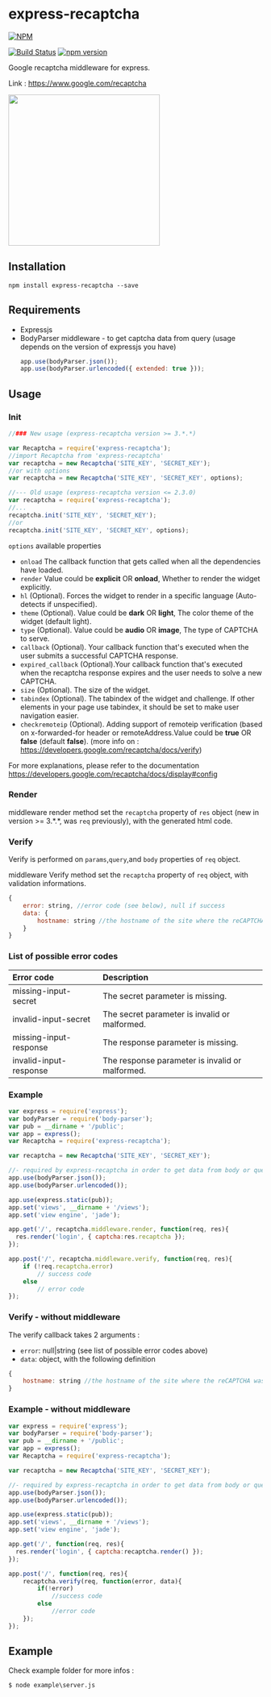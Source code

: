 # express-recaptcha
[![NPM](https://nodei.co/npm/express-recaptcha.png?compact=true)](https://nodei.co/npm/express-recaptcha/)

[![Build Status][ci-image]][ci-url]
[![npm version][npm-version-image]][npm-version-url]

Google recaptcha middleware for express.

Link : https://www.google.com/recaptcha

<img src="https://www.google.com/recaptcha/intro/images/hero-recaptcha-demo.gif" width="300px" />

## Installation
```shell
npm install express-recaptcha --save
```
## Requirements
* Expressjs
* BodyParser middleware - to get captcha data from query (usage depends on the version of expressjs you have)
    ```javascript
    app.use(bodyParser.json());
    app.use(bodyParser.urlencoded({ extended: true }));
    ```

## Usage
### Init
```javascript
//### New usage (express-recaptcha version >= 3.*.*)

var Recaptcha = require('express-recaptcha');
//import Recaptcha from 'express-recaptcha'
var recaptcha = new Recaptcha('SITE_KEY', 'SECRET_KEY');
//or with options
var recaptcha = new Recaptcha('SITE_KEY', 'SECRET_KEY', options);
```

```javascript
//--- Old usage (express-recaptcha version <= 2.3.0)
var recaptcha = require('express-recaptcha');
//...
recaptcha.init('SITE_KEY', 'SECRET_KEY');
//or
recaptcha.init('SITE_KEY', 'SECRET_KEY', options);
```
`options` available properties
* `onload` The callback function that gets called when all the dependencies have loaded.
* `render` Value could be **explicit** OR **onload**, Whether to render the widget explicitly.
* `hl` (Optional). Forces the widget to render in a specific language (Auto-detects if unspecified).
* `theme` (Optional). Value could be **dark** OR **light**, The color theme of the widget (default light).
* `type` (Optional). Value could be **audio** OR **image**, The type of CAPTCHA to serve.
* `callback` (Optional). Your callback function that's executed when the user submits a successful CAPTCHA response.
* `expired_callback` (Optional).Your callback function that's executed when the recaptcha response expires and the user needs to solve a new CAPTCHA.
* `size` (Optional). The size of the widget.
* `tabindex` (Optional). The tabindex of the widget and challenge. If other elements in your page use tabindex, it should be set to make user navigation easier.
* `checkremoteip` (Optional). Adding support of remoteip verification (based on x-forwarded-for header or remoteAddress.Value could be **true** OR **false** (default **false**). (more info on : https://developers.google.com/recaptcha/docs/verify)


For more explanations, please refer to the documentation
https://developers.google.com/recaptcha/docs/display#config

### Render
middleware render method set the `recaptcha` property of `res` object (new in version >= 3.\*.*, was `req` previously), with the generated html code.

### Verify
Verify is performed on `params`,`query`,and `body` properties of `req` object.

middleware Verify method set the `recaptcha` property of `req` object, with validation informations.
```javascript
{
    error: string, //error code (see below), null if success
    data: {
        hostname: string //the hostname of the site where the reCAPTCHA was solved
    } 
}
```

### List of possible error codes

| Error code    | Description   |
|:------------- |:-------------|
| missing-input-secret  | The secret parameter is missing. |
| invalid-input-secret      | The secret parameter is invalid or malformed.      |
| missing-input-response | The response parameter is missing.      |
| invalid-input-response | The response parameter is invalid or malformed.      |


### Example
```javascript
var express = require('express');
var bodyParser = require('body-parser');
var pub = __dirname + '/public';
var app = express();
var Recaptcha = require('express-recaptcha');

var recaptcha = new Recaptcha('SITE_KEY', 'SECRET_KEY');

//- required by express-recaptcha in order to get data from body or query.
app.use(bodyParser.json());
app.use(bodyParser.urlencoded());

app.use(express.static(pub));
app.set('views', __dirname + '/views');
app.set('view engine', 'jade');

app.get('/', recaptcha.middleware.render, function(req, res){
  res.render('login', { captcha:res.recaptcha });
});

app.post('/', recaptcha.middleware.verify, function(req, res){
    if (!req.recaptcha.error)
        // success code
    else
        // error code
});
```

### Verify - without middleware
The verify callback takes 2 arguments : 

* `error`: null|string (see list of possible error codes above)
* `data`: object, with the following definition
```javascript
{
    hostname: string //the hostname of the site where the reCAPTCHA was solved 
}
```

### Example - without middleware
```javascript
var express = require('express');
var bodyParser = require('body-parser');
var pub = __dirname + '/public';
var app = express();
var Recaptcha = require('express-recaptcha');

var recaptcha = new Recaptcha('SITE_KEY', 'SECRET_KEY');

//- required by express-recaptcha in order to get data from body or query.
app.use(bodyParser.json());
app.use(bodyParser.urlencoded());

app.use(express.static(pub));
app.set('views', __dirname + '/views');
app.set('view engine', 'jade');

app.get('/', function(req, res){
  res.render('login', { captcha:recaptcha.render() });
});

app.post('/', function(req, res){
    recaptcha.verify(req, function(error, data){
        if(!error)
            //success code
        else
            //error code
    });
});
```

## Example

Check example folder for more infos :
```
$ node example\server.js
```

[ci-image]: https://travis-ci.org/pdupavillon/express-recaptcha.svg?branch=master
[ci-url]: https://travis-ci.org/pdupavillon/express-recaptcha
[npm-version-image]: https://badge.fury.io/js/express-recaptcha.svg
[npm-version-url]: http://badge.fury.io/js/express-recaptcha
